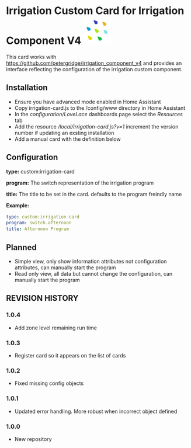# Irrigation Custom Card for Irrigation Component V4 <img src="icon.png" alt="drawing" width="75"/>

This card works with https://github.com/petergridge/irrigation_component_v4 and provides an interface reflecting the configuration of the irrigation custom component.

## Installation
* Ensure you have advanced mode enabled in Home Assistant
* Copy irrigation-card.js to the /config/www directory in Home Assistant
* In the *configuration/LoveLace* dashboards page select the *Resources* tab
* Add the resource */local/irrigation-card.js?v=1* increment the version number if updating an exsting installation
* Add a manual card with the definition below

## Configuration

**type:** custom:irrigation-card

**program:** The switch representation of the irrigation program

**title:** The title to be set in the card. defaults to the program freindly name

**Example:**
```yaml
type: custom:irrigation-card
program: switch.afternoon
title: Afternoon Program
```
## Planned
* Simple view, only show information attributes not configuration attributes, can manually start the program
* Read only view, all data but cannot change the configuration, can manually start the program

## REVISION HISTORY
### 1.0.4
* Add zone level remaining run time
### 1.0.3
* Register card so it appears on the list of cards
### 1.0.2
* Fixed missing config objects
### 1.0.1
* Updated error handling. More robust when incorrect object defined
### 1.0.0
* New repository
